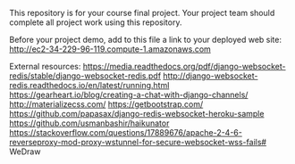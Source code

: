 This repository is for your course final project. Your project team
should complete all project work using this repository.

Before your project demo, add to this file a link to your deployed
web site:  
http://ec2-34-229-96-119.compute-1.amazonaws.com

External resources:
https://media.readthedocs.org/pdf/django-websocket-redis/stable/django-websocket-redis.pdf
http://django-websocket-redis.readthedocs.io/en/latest/running.html
https://gearheart.io/blog/creating-a-chat-with-django-channels/
http://materializecss.com/
https://getbootstrap.com/
https://github.com/papasax/django-redis-websocket-heroku-sample
https://github.com/usmanbashir/haikunator
https://stackoverflow.com/questions/17889676/apache-2-4-6-reverseproxy-mod-proxy-wstunnel-for-secure-websocket-wss-fails# WeDraw
